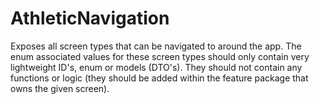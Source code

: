 # AthleticNavigation

Exposes all screen types that can be navigated to around the app. The enum associated values for these screen types should only
contain very lightweight ID's, enum or models (DTO's). They should not contain any functions or logic (they should be added 
within the feature package that owns the given screen).
